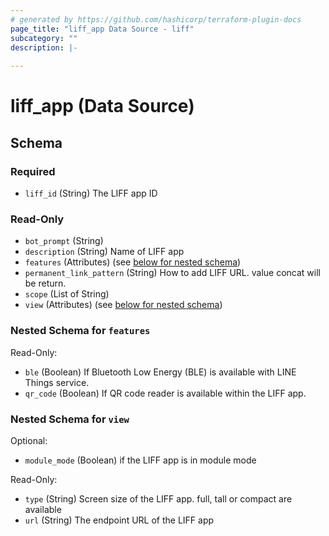 ```yaml
---
# generated by https://github.com/hashicorp/terraform-plugin-docs
page_title: "liff_app Data Source - liff"
subcategory: ""
description: |-
  
---
```


# liff_app (Data Source)





<!-- schema generated by tfplugindocs -->
## Schema

### Required

- `liff_id` (String) The LIFF app ID

### Read-Only

- `bot_prompt` (String)
- `description` (String) Name of LIFF app
- `features` (Attributes) (see [below for nested schema](#nestedatt--features))
- `permanent_link_pattern` (String) How to add LIFF URL. value concat will be return.
- `scope` (List of String)
- `view` (Attributes) (see [below for nested schema](#nestedatt--view))

<a id="nestedatt--features"></a>
### Nested Schema for `features`

Read-Only:

- `ble` (Boolean) If Bluetooth Low Energy (BLE) is available with LINE Things service.
- `qr_code` (Boolean) If QR code reader is available within the LIFF app.


<a id="nestedatt--view"></a>
### Nested Schema for `view`

Optional:

- `module_mode` (Boolean) if the LIFF app is in module mode

Read-Only:

- `type` (String) Screen size of the LIFF app. full, tall or compact are available
- `url` (String) The endpoint URL of the LIFF app
